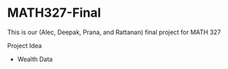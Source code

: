 # MATH327-Final
This is our (Alec, Deepak, Prana, and Rattanan) final project for MATH 327

Project Idea
* Wealth Data

